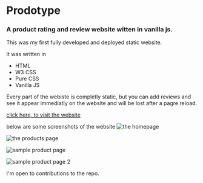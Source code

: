 # Prodotype

### A product rating and review website witten in vanilla js.

This was my first fully developed and deployed static website.

It was written in

* HTML
* W3 CSS
* Pure CSS
* Vanilla JS

Every part of the webiste is completly static, but you can add reviews and see it appear immediatly on the website and will be lost after a pagre reload.

[click here, to visit the website](https://prodotype.netlify.app)

below are some screenshots of the website
![the homepage](https://elasticbeanstalk-us-east-2-481189719363.s3.us-east-2.amazonaws.com/prodotype/home.png)

![the products page](https://elasticbeanstalk-us-east-2-481189719363.s3.us-east-2.amazonaws.com/prodotype/products.png)

![sample product page](https://elasticbeanstalk-us-east-2-481189719363.s3.us-east-2.amazonaws.com/prodotype/macbook.png)

![sample product page 2](https://elasticbeanstalk-us-east-2-481189719363.s3.us-east-2.amazonaws.com/prodotype/nike.png)

I'm open to contributions to the repo.
